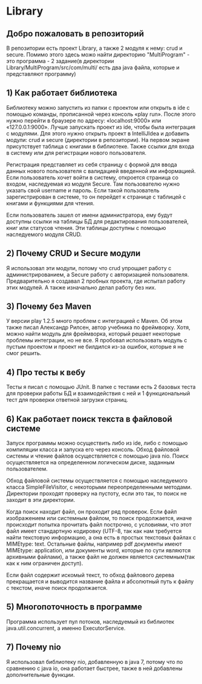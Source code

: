 # Library
<h2>Добро пожаловать в репозиторий</h2>
В репозитории есть проект Library, а также 2 модуля к нему: crud и secure. Помимо этого здесь можо найти директорию "MultiProgram" -
это программа - 2 задание(в директории Library/MultiProgram/src/com/multi/ есть два java файла, которые и представляют программу)
<h2>1) Как работает библиотека</h2>
Библиотеку можно запустить из папки с проектом или открыть в ide с помощью команды, прописанной через консоль «play run». 
После этого нужно перейти в браузере по адресу: «localhost:9000» или «127.0.0.1:9000». Лучше запускать проект из ide, чтобы была 
интеграция с модулями. Для этого нужно открыть проект в IntelliJIdea и добавить модули: crud и secure (директории в репозитории). 
На первом экране присутствует таблица с книгами в библиотеке. Также ссылки для входа в систему или для регистрации нового пользователя.

Регистрация представляет из себя страницу с формой для ввода данных нового пользователя с валидацией введенной им информацией.
Если пользователь хочет войти в систему, откроется страница со входом, наследуемая из модуля Secure. Там пользователю нужно 
указать свой username и пароль. Если такой пользователь зарегистрирован в системе, то он перейдет к странице с таблицей с книгами 
и функциями для чтения.

Если пользователь зашел от имени администратора, ему будут доступны ссылки на таблицы БД для редактирования пользователей, 
книг или статусов чтения. Эти таблицы доступны с помощью наследуемого модуля CRUD.

<h2>2)	Почему CRUD и Secure модули</h2>
Я использовал эти модули, потому что crud упрощает работу с администрированием, а  Secure работу с авторизацией пользователя.
Предварительно я создавал 2 пробных проекта, где испытал работу этих модулей. А также изначально делал работу без них.

<h2>3) Почему без Maven</h2>
У версии play 1.2.5 много проблем с интеграцией с Maven. Об этом также писал Александр Рилсен, автор учебника по фреймворку.
Хотя, можно найти модуль для фреймворка, который решает некоторые проблемы интеграции, но не все. Я пробовал использовать модуль
с пустым проектом и проект не билдился из-за ошибок, которые я не смог решить.

<h2>4)	Про тесты к вебу</h2>
Тесты я писал с помощью JUnit. В папке с тестами есть 2 базовых теста для проверки работы БД и взаимодействия с ней и 
1 функциональный тест для проверки ответной загрузки страниц.

<h2>6)	Как работает поиск текста в файловой системе</h2>
Запуск программы можно осуществить либо из ide, либо с помощью компиляции класса и запуска его через консоль.
Обход файловой системы и чтение файлов осуществляется с помощью java nio. 
Поиск осуществляется на определенном логическом диске, заданным пользователем. 

Обход файловой системы осуществляется с помощью наследуемого класса SimpleFileVisitor, с некоторыми переопределенными методами.
Директории проходят проверку на пустоту, если это так, то поиск не заходит в эти директории.

Когда поиск находит файл, он проходит ряд проверок. Если файл изображением или системным файлом, то поиск продолжается, 
иначе происходит попытка прочитать файл построчно, с условиями, что этот файл имеет стандартную кодировку (UTF-8, так как нам 
требуется найти текстовую информацию, а она есть в простых текстовых файлах с MIMEtype: text. Остальные файлы, 
например pdf документы имеют MIMEtype: application, или документы word, которые по сути являются архивными файлами), а также 
файл не должен является системным(так как к ним ограничен доступ). 

Если файл содержит искомый текст, то обход файлового дерева 
прекращается и выводится название файла и абсолютный путь к файлу с текстом, иначе поиск продолжается.

<h2>5)	Многопоточность в программе</h2>
Программа использует пул потоков, наследуемый из библиотек java.util.concurrent, а именно ExecutorService.

<h2>7)	Почему nio</h2>
Я использовал библиотеку nio, добавленную в java 7, потому что по сравнению с java io, 
она работает быстрее, также в ней добавлены дополнительные функции.
